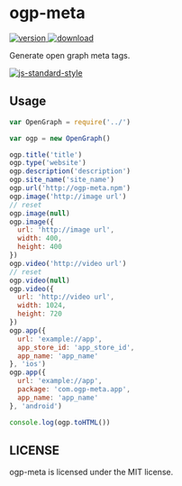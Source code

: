 # ogp-meta

[![version](https://img.shields.io/npm/v/ogp-meta.svg) ![download](https://img.shields.io/npm/dm/ogp-meta.svg)](https://www.npmjs.com/package/ogp-meta)

Generate open graph meta tags.

[![js-standard-style](https://cdn.rawgit.com/feross/standard/master/badge.svg)](https://github.com/feross/standard)

## Usage

```javascript
var OpenGraph = require('../')

var ogp = new OpenGraph()

ogp.title('title')
ogp.type('website')
ogp.description('description')
ogp.site_name('site_name')
ogp.url('http://ogp-meta.npm')
ogp.image('http://image url')
// reset
ogp.image(null)
ogp.image({
  url: 'http://image url',
  width: 400,
  height: 400
})
ogp.video('http://video url')
// reset
ogp.video(null)
ogp.video({
  url: 'http://video url',
  width: 1024,
  height: 720
})
ogp.app({
  url: 'example://app',
  app_store_id: 'app_store_id',
  app_name: 'app_name'
}, 'ios')
ogp.app({
  url: 'example://app',
  package: 'com.ogp-meta.app',
  app_name: 'app_name'
}, 'android')

console.log(ogp.toHTML())
```


## LICENSE

ogp-meta is licensed under the MIT license.
